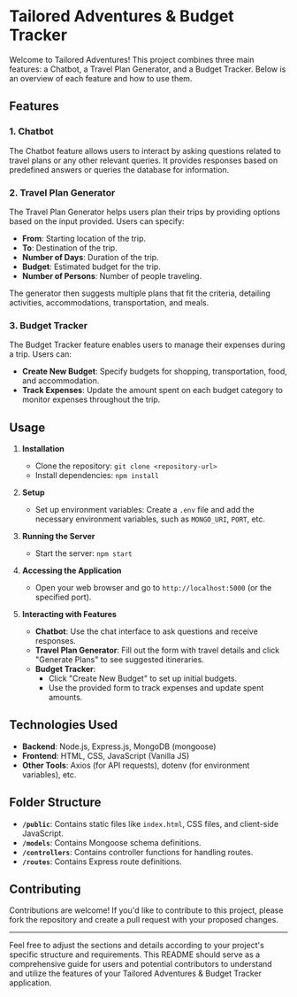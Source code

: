 # Tailored Adventures & Budget Tracker

Welcome to Tailored Adventures! This project combines three main features: a Chatbot, a Travel Plan Generator, and a Budget Tracker. Below is an overview of each feature and how to use them.

## Features

### 1. Chatbot

The Chatbot feature allows users to interact by asking questions related to travel plans or any other relevant queries. It provides responses based on predefined answers or queries the database for information.

### 2. Travel Plan Generator

The Travel Plan Generator helps users plan their trips by providing options based on the input provided. Users can specify:
- **From**: Starting location of the trip.
- **To**: Destination of the trip.
- **Number of Days**: Duration of the trip.
- **Budget**: Estimated budget for the trip.
- **Number of Persons**: Number of people traveling.

The generator then suggests multiple plans that fit the criteria, detailing activities, accommodations, transportation, and meals.

### 3. Budget Tracker

The Budget Tracker feature enables users to manage their expenses during a trip. Users can:
- **Create New Budget**: Specify budgets for shopping, transportation, food, and accommodation.
- **Track Expenses**: Update the amount spent on each budget category to monitor expenses throughout the trip.

## Usage

1. **Installation**
   - Clone the repository: `git clone <repository-url>`
   - Install dependencies: `npm install`

2. **Setup**
   - Set up environment variables: Create a `.env` file and add the necessary environment variables, such as `MONGO_URI`, `PORT`, etc.

3. **Running the Server**
   - Start the server: `npm start`

4. **Accessing the Application**
   - Open your web browser and go to `http://localhost:5000` (or the specified port).

5. **Interacting with Features**
   - **Chatbot**: Use the chat interface to ask questions and receive responses.
   - **Travel Plan Generator**: Fill out the form with travel details and click "Generate Plans" to see suggested itineraries.
   - **Budget Tracker**:
     - Click "Create New Budget" to set up initial budgets.
     - Use the provided form to track expenses and update spent amounts.

## Technologies Used

- **Backend**: Node.js, Express.js, MongoDB (mongoose)
- **Frontend**: HTML, CSS, JavaScript (Vanilla JS)
- **Other Tools**: Axios (for API requests), dotenv (for environment variables), etc.

## Folder Structure

- **`/public`**: Contains static files like `index.html`, CSS files, and client-side JavaScript.
- **`/models`**: Contains Mongoose schema definitions.
- **`/controllers`**: Contains controller functions for handling routes.
- **`/routes`**: Contains Express route definitions.

## Contributing

Contributions are welcome! If you'd like to contribute to this project, please fork the repository and create a pull request with your proposed changes.

---

Feel free to adjust the sections and details according to your project's specific structure and requirements. This README should serve as a comprehensive guide for users and potential contributors to understand and utilize the features of your Tailored Adventures & Budget Tracker application.